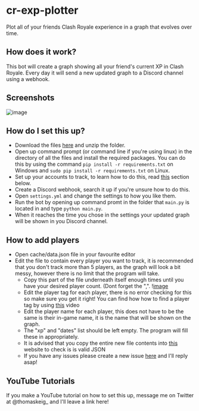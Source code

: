 # cr-exp-plotter
Plot all of your friends Clash Royale experience in a graph that evolves over time.

## How does it work?
This bot will create a graph showing all your friend's current XP in Clash Royale. Every day it will send a new updated graph to a Discord channel using a webhook.

## Screenshots
![image](https://user-images.githubusercontent.com/60482551/142044106-a48845d0-0245-434a-9dca-19cabaa5559c.png)

## How do I set this up?
- Download the files [here](https://github.com/thomaskeig/cr-exp-plotter/archive/refs/heads/main.zip) and unzip the folder.
- Open up command prompt (or command line if you're using linux) in the directory of all the files and install the required packages. You can do this by using the command `pip install -r requirements.txt` on Windows and `sudo pip install -r requirements.txt` on Linux.
- Set up your accounts to track, to learn how to do this, read [this](https://github.com/thomaskeig/cr-exp-plotter#how-to-add-players) section below.
- Create a Discord webhook, search it up if you're unsure how to do this.
- Open `settings.yml` and change the settings to how you like them.
- Run the bot by opening up command promt in the folder that `main.py` is located in and type `python main.py`.
- When it reaches the time you chose in the settings your updated graph will be shown in you Discord channel.

## How to add players
- Open cache/data.json file in your favourite editor
- Edit the file to contain every player you want to track, it is recommended that you don't track more than 5 players, as the graph will look a bit messy, however there is no limit that the program will take.
  - Copy this part of the file underneath itself enough times until you have your desired player count. (Dont forget the ",". \![image](https://user-images.githubusercontent.com/60482551/142044002-35ab9177-f268-47d1-8ca5-9dd9c197f973.png)
  - Edit the player tag for each player, there is no error checking for this so make sure you get it right! You can find how how to find a player tag by using [this](https://www.youtube.com/watch?v=A1FWTjBw73k) video
  - Edit the player name for each player, this does not have to be the same is their in-game name, it is the name that will be shown on the graph.
  - The "xp" and "dates" list should be left empty. The program will fill these in appropriately.
  - It is advised that you copy the entire new file contents into [this](https://jsonlint.com/) website to check is is valid JSON
  - If you have any issues please create a new issue [here](https://github.com/thomaskeig/cr-exp-plotter/issues) and I'll reply asap!


## YouTube Tutorials
If you make a YouTube tutorial on how to set this up, message me on Twitter at @thomaskeig_ and I'll leave a link here!

